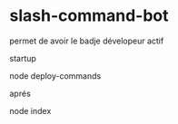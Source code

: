 # slash-command-bot

permet de avoir le badje dévelopeur actif 

startup 

node deploy-commands

aprés

node index
